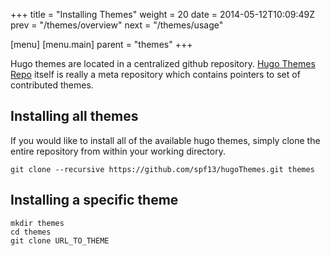 +++
title = "Installing Themes"
weight = 20
date = 2014-05-12T10:09:49Z
prev = "/themes/overview"
next = "/themes/usage"

[menu]
  [menu.main]
    parent = "themes"
+++

Hugo themes are located in a centralized github repository. [Hugo Themes
Repo](http://github.com/spf13/hugoThemes) itself is really a meta
repository which contains pointers to set of contributed themes.

## Installing all themes

If you would like to install all of the available hugo themes, simply
clone the entire repository from within your working directory.

    git clone --recursive https://github.com/spf13/hugoThemes.git themes


## Installing a specific theme

    mkdir themes
    cd themes
    git clone URL_TO_THEME
